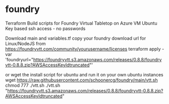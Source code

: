 # foundry
Terraform Build scripts for Foundry Virtual Tabletop on Azure VM
Ubuntu
Key based ssh access - no passwords

Download main and variables.tf
copy your foundry download url for Linux/NodeJS from 
https://foundryvtt.com/community/yourusername/licenses
terraform apply -var 'foundryurl="https://foundryvtt.s3.amazonaws.com/releases/0.8.8/foundryvtt-0.8.8.zip?AWSAccessKeyIdtruncated"'

or wget the install script for ubuntu and run it on your own ubuntu instances
wget https://raw.githubusercontent.com/schoonercg/foundry/main/vtt.sh
chmod 777 ./vtt.sh 
./vtt.sh "https://foundryvtt.s3.amazonaws.com/releases/0.8.8/foundryvtt-0.8.8.zip?AWSAccessKeyIdtruncated"
